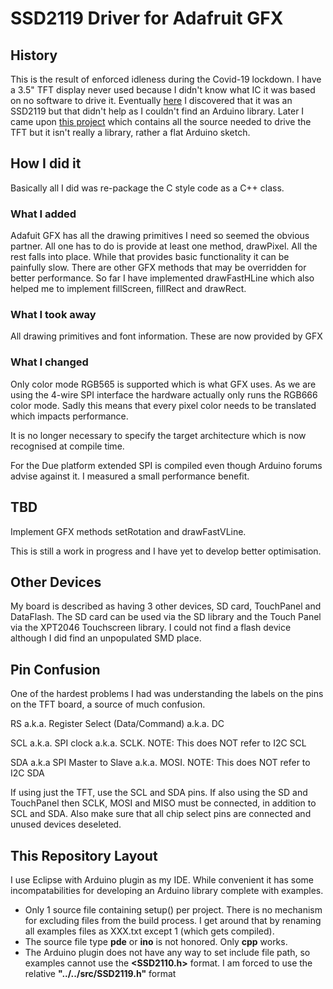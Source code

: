 # SSD2119 Driver for Adafruit GFX
## History
This is the result of enforced idleness during the Covid-19 lockdown. I have a 3.5" TFT display never used because I didn't know what IC it was based on no software to drive it. 
Eventually  <a href="https://www.alibaba.com/product-detail/3-5-TFT-LCD-Module-Display_1976721279.html">here</a> I discovered that it was an SSD2119 but that didn't help as I couldn't find an Arduino library.
Later I came upon <a href="https://github.com/TheFax/SSD2119-library">this project</a> which contains all the source needed to drive the TFT but it isn't really a library, rather a flat Arduino sketch.
## How I did it
Basically all I did was re-package the C style code as a C++ class.<p>
### What I added
Adafuit GFX has all the drawing primitives I need so seemed the obvious partner. All one has to do is provide at least one method, drawPixel. All the rest falls into place.
While that provides basic functionality it can be painfully slow. There are other GFX methods that may be overridden for better performance. So far I have implemented drawFastHLine which also helped me to implement fillScreen, fillRect and drawRect.
### What I took away
All drawing primitives and font information. These are now provided by GFX
### What I changed
Only color mode RGB565 is supported which is what GFX uses. As we are using the 4-wire SPI interface the hardware actually only runs the RGB666 color mode. Sadly this means that every pixel color needs to be translated which impacts performance.<p>
It is no longer necessary to specify the target architecture which is now recognised at compile time.<p>
For the Due platform extended SPI is compiled even though Arduino forums advise against it. I measured a small performance benefit.
## TBD
Implement GFX methods setRotation and drawFastVLine.<p>
This is still a work in progress and I have yet to develop better optimisation.<p>
## Other Devices
My board is described as having 3 other devices, SD card, TouchPanel and DataFlash. The SD card can be used via the SD library and the Touch Panel via the XPT2046 Touchscreen library. I could not find a flash device although I did find an unpopulated SMD place.
## Pin Confusion
One of the hardest problems I had was understanding the labels on the pins on the TFT board, a source of much confusion.<p>
RS   a.k.a. Register Select (Data/Command) a.k.a. DC<p>
SCL  a.k.a. SPI clock a.k.a. SCLK.  NOTE: This does NOT refer to I2C SCL<p>
SDA  a.k.a  SPI Master to Slave a.k.a. MOSI.  NOTE: This does NOT refer to I2C SDA<p>
If using just the TFT, use the SCL and SDA pins. If also using the SD and TouchPanel then SCLK, MOSI and MISO must be connected, in addition to SCL and SDA. Also make sure that all chip select pins are connected and unused devices deseleted.  
## This Repository Layout
I use Eclipse with Arduino plugin as my IDE. While convenient it has some incompatabilities for developing an Arduino library
complete with examples.
- Only 1 source file containing setup() per project. There is no mechanism for excluding files from the build process.
I get around that by renaming all examples files as XXX.txt except 1 (which gets compiled).
- The source file type **pde** or **ino** is not honored. Only **cpp** works.
- The Arduino plugin does not have any way to set include file path, so examples cannot use the **<SSD2110.h>** format.
I am forced to use the relative **"../../src/SSD2119.h"** format
